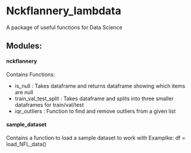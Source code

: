 # Nckflannery_lambdata
A package of useful functions for Data Science

## Modules:
#### nckflannery
Contains Functions:
* is_null : Takes dataframe and returns dataframe showing which
    items are null
* train_val_test_split : Takes dataframe and splits into three
    smaller dataframes for train/val/test
* iqr_outliers : Function to find and remove outliers from a 
    given list

#### sample_dataset
Contains a function to load a sample dataset to work with
Examplke: df = load_NFL_data()